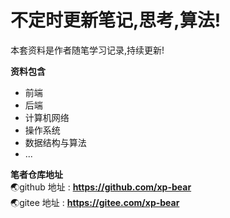 # 不定时更新笔记,思考,算法!

本套资料是作者随笔学习记录,持续更新!

**资料包含**

- 前端
- 后端
- 计算机网络
- 操作系统
- 数据结构与算法
- ...

**笔者仓库地址** <br/>
:earth_asia:github 地址 : **https://github.com/xp-bear** <br/>
:earth_asia:gitee 地址 : **https://gitee.com/xp-bear**
